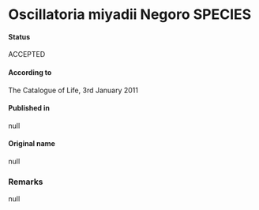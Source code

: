 # Oscillatoria miyadii Negoro SPECIES

#### Status
ACCEPTED

#### According to
The Catalogue of Life, 3rd January 2011

#### Published in
null

#### Original name
null

### Remarks
null